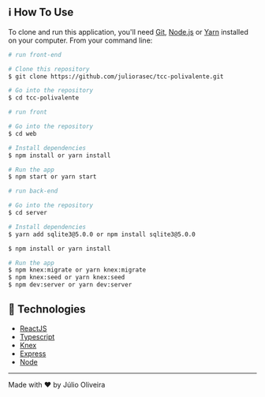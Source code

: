 ## :information_source: How To Use

To clone and run this application, you'll need [Git](https://git-scm.com), [Node.js](https://nodejs.org/en/) or [Yarn](https://yarnpkg.com/getting-started) installed on your computer. From your command line:

```bash
# run front-end

# Clone this repository
$ git clone https://github.com/juliorasec/tcc-polivalente.git

# Go into the repository
$ cd tcc-polivalente
```

```bash
# run front

# Go into the repository
$ cd web

# Install dependencies
$ npm install or yarn install

# Run the app
$ npm start or yarn start
```

```bash
# run back-end

# Go into the repository
$ cd server

# Install dependencies
$ yarn add sqlite3@5.0.0 or npm install sqlite3@5.0.0

$ npm install or yarn install

# Run the app
$ npm knex:migrate or yarn knex:migrate
$ npm knex:seed or yarn knex:seed
$ npm dev:server or yarn dev:server

```

## :rocket: Technologies

-  [ReactJS](https://reactjs.org/)
-  [Typescript](https://www.typescriptlang.org/docs/)
-  [Knex](http://knexjs.org/)
-  [Express](https://expressjs.com/pt-br/)
-  [Node](https://nodejs.org/en/docs/)

---

Made with ♥ by Júlio Oliveira
